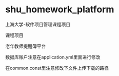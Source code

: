 # shu_homework_platform
上海大学-软件项目管理课程项目

课程项目

老年教师提醒簿平台

数据库账户注意在application.yml里面进行修改

在common.const里注意修改下文件上传下载的路径

